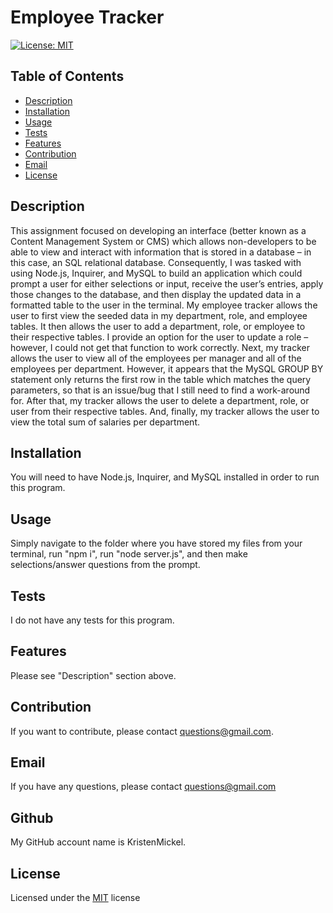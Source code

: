 

# Employee Tracker

[![License: MIT](https://img.shields.io/badge/License-MIT-yellow.svg)](https://www.gnu.org/licenses/MIT)

## Table of Contents
- [Description](#Description)
- [Installation](#Installation)
- [Usage](#Usage)
- [Tests](#Tests)
- [Features](#Features)
- [Contribution](#Contribution)
- [Email](#Email)
- [License](#License)

## Description
This assignment focused on developing an interface (better known as a Content Management System or CMS) which allows non-developers to be able to view and interact with information that is stored in a database – in this case, an SQL relational database. Consequently, I was tasked with using Node.js, Inquirer, and MySQL to build an application which could prompt a user for either selections or input, receive the user’s entries, apply those changes to the database, and then display the updated data in a formatted table to the user in the terminal. My employee tracker allows the user to first view the seeded data in my department, role, and employee tables. It then allows the user to add a department, role, or employee to their respective tables. I provide an option for the user to update a role – however, I could not get that function to work correctly. Next, my tracker allows the user to view all of the employees per manager and all of the employees per department. However, it appears that the MySQL GROUP BY statement only returns the first row in the table which matches the query parameters, so that is an issue/bug that I still need to find a work-around for. After that, my tracker allows the user to delete a department, role, or user from their respective tables. And, finally, my tracker allows the user to view the total sum of salaries per department.

## Installation
You will need to have Node.js, Inquirer, and MySQL installed in order to run this program.

## Usage
Simply navigate to the folder where you have stored my files from your terminal, run "npm i", run "node server.js", and then make selections/answer questions from the prompt.

## Tests
I do not have any tests for this program.

## Features
Please see "Description" section above.

## Contribution
If you want to contribute, please contact questions@gmail.com.

## Email
If you have any questions, please contact questions@gmail.com

## Github
My GitHub account name is KristenMickel.

## License
Licensed under the [MIT](https://choosealicense.com/licenses/mit/) license
        